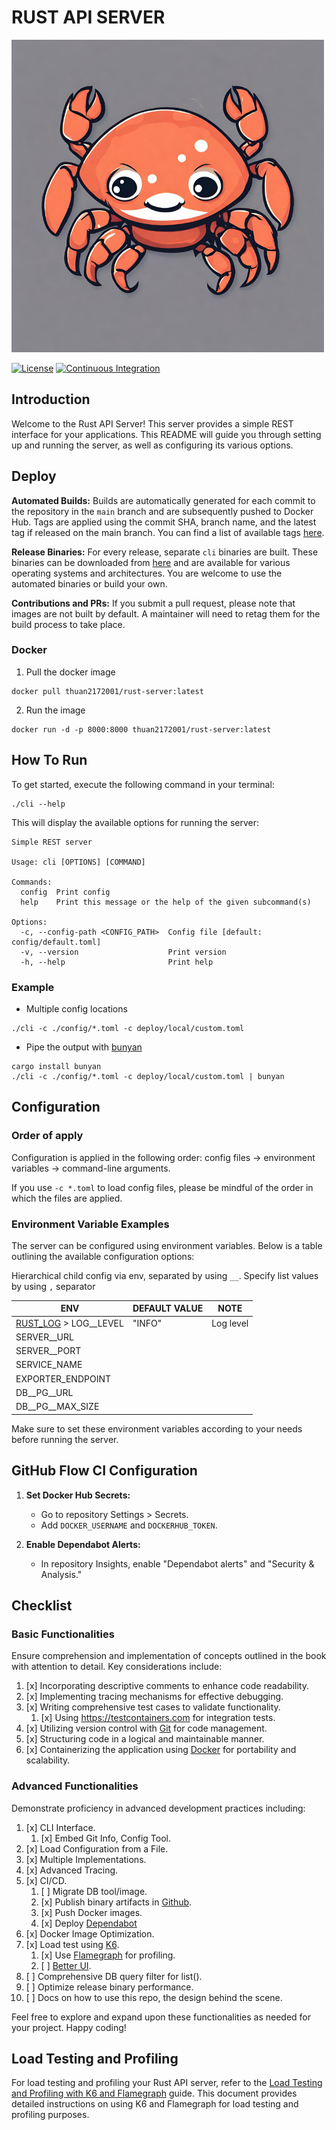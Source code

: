 # RUST API SERVER

![Logo](./logo.png)

[![License](https://img.shields.io/github/license/sonntuet1997/rust-web-api-microservice-template)](https://github.com/sonntuet1997/rust-web-api-microservice-template/blob/master/LICENSE)
[![Continuous Integration](https://github.com/sonntuet1997/rust-web-api-microservice-template/actions/workflows/ci.yaml/badge.svg)](https://github.com/sonntuet1997/rust-web-api-microservice-template/actions/workflows/ci.yaml)

## Introduction

Welcome to the Rust API Server! This server provides a simple REST interface for your applications. This README will
guide you through setting up and running the server, as well as configuring its various options.

## Deploy
**Automated Builds:**
Builds are automatically generated for each commit to the repository in the `main` branch and are subsequently pushed to Docker Hub. Tags are applied using the commit SHA, branch name, and the latest tag if released on the main branch. You can find a list of available tags [here](https://hub.docker.com/r/thuan2172001/rust-server/tags).

**Release Binaries:**
For every release, separate `cli` binaries are built. These binaries can be downloaded from [here](https://github.com/sonntuet1997/rust-web-api-microservice-template/releases)  and are available for various operating systems and architectures. You are welcome to use the automated binaries or build your own.

**Contributions and PRs:**
If you submit a pull request, please note that images are not built by default. A maintainer will need to retag them for the build process to take place.

### Docker
1. Pull the docker image
```commit to only the main branch
docker pull thuan2172001/rust-server:latest
```

2. Run the image
```
docker run -d -p 8000:8000 thuan2172001/rust-server:latest
```

## How To Run

To get started, execute the following command in your terminal:

```shell
./cli --help
```

This will display the available options for running the server:

```
Simple REST server

Usage: cli [OPTIONS] [COMMAND]

Commands:
  config  Print config
  help    Print this message or the help of the given subcommand(s)

Options:
  -c, --config-path <CONFIG_PATH>  Config file [default: config/default.toml]
  -v, --version                    Print version
  -h, --help                       Print help
```

### Example

- Multiple config locations

```shell
./cli -c ./config/*.toml -c deploy/local/custom.toml
```

- Pipe the output with [bunyan](https://github.com/trentm/node-bunyan)

```shell
cargo install bunyan
./cli -c ./config/*.toml -c deploy/local/custom.toml | bunyan
```

## Configuration

### Order of apply

Configuration is applied in the following order: config files -> environment variables -> command-line arguments.

If you use `-c *.toml` to load config files, please be mindful of the order in which the files are applied.

### Environment Variable Examples

The server can be configured using environment variables. Below is a table outlining the available configuration
options:

Hierarchical child config via env, separated by using `__`. Specify list values by using `,` separator

| ENV                                                                    | DEFAULT VALUE | NOTE      |
|------------------------------------------------------------------------|---------------|-----------|
| [RUST_LOG](https://docs.rs/env_logger/latest/env_logger/) > LOG__LEVEL | "INFO"        | Log level |
| SERVER__URL                                                            |               |           |
| SERVER__PORT                                                           |               |           |
| SERVICE_NAME                                                           |               |           |
| EXPORTER_ENDPOINT                                                      |               |           |
| DB__PG__URL                                                            |               |           |
| DB__PG__MAX_SIZE                                                       |               |           |

Make sure to set these environment variables according to your needs before running the server.

## GitHub Flow CI Configuration

1. **Set Docker Hub Secrets:**
    - Go to repository Settings > Secrets.
    - Add `DOCKER_USERNAME` and `DOCKERHUB_TOKEN`.

2. **Enable Dependabot Alerts:**
    - In repository Insights, enable "Dependabot alerts" and "Security & Analysis."

## Checklist

### Basic Functionalities

Ensure comprehension and implementation of concepts outlined in the book with attention to detail. Key considerations
include:

1. [x] Incorporating descriptive comments to enhance code readability.
2. [x] Implementing tracing mechanisms for effective debugging.
3. [x] Writing comprehensive test cases to validate functionality.
    1. [x] Using https://testcontainers.com for integration tests.
4. [x] Utilizing version control with [Git](https://git-scm.com/) for code management.
5. [x] Structuring code in a logical and maintainable manner.
6. [x] Containerizing the application using [Docker](https://www.docker.com/) for portability and scalability.

### Advanced Functionalities

Demonstrate proficiency in advanced development practices including:

1. [x] CLI Interface.
    1. [x] Embed Git Info, Config Tool.
2. [x] Load Configuration from a File.
3. [x] Multiple Implementations.
4. [x] Advanced Tracing.
5. [x] CI/CD.
    1. [ ] Migrate DB tool/image.
    2. [x] Publish binary artifacts in [Github](https://github.com/).
    3. [x] Push Docker images.
    4. [x] 
       Deploy [Dependabot](https://docs.github.com/en/code-security/dependabot/dependabot-version-updates/configuring-dependabot-version-updates)
6. [x] Docker Image Optimization.
7. [x] Load test using [K6](https://k6.io/).
    1. [x] Use [Flamegraph](https://github.com/flamegraph-rs/flamegraph) for profiling.
    2. [ ] [Better UI](https://medium.com/swlh/beautiful-load-testing-with-k6-and-docker-compose-4454edb3a2e3).
8. [ ] Comprehensive DB query filter for list().
9. [ ] Optimize release binary performance.
10. [ ] Docs on how to use this repo, the design behind the scene.

Feel free to explore and expand upon these functionalities as needed for your project. Happy coding!

## Load Testing and Profiling

For load testing and profiling your Rust API server, refer to
the [Load Testing and Profiling with K6 and Flamegraph](./load-tests/README.md) guide. This document provides
detailed instructions on using K6 and Flamegraph for load testing and profiling purposes.